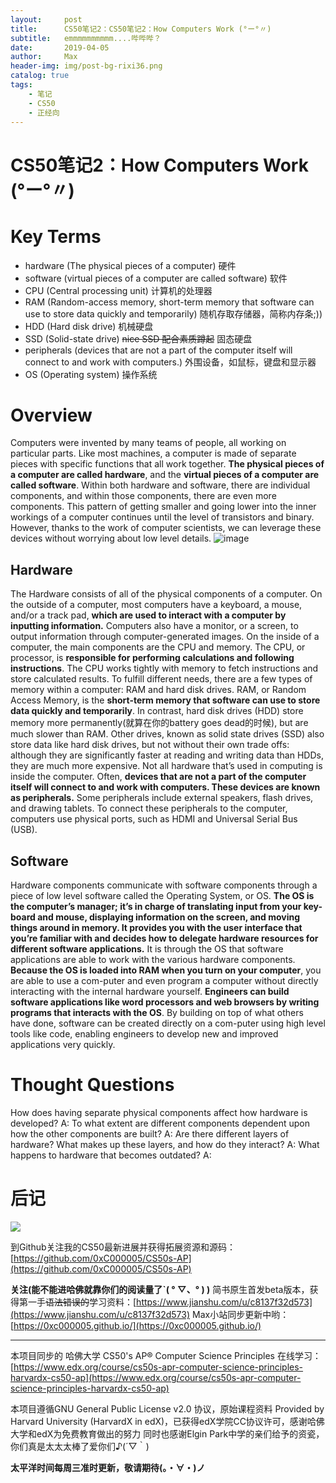 ```yaml
---
layout:     post
title:      CS50笔记2：CS50笔记2：How Computers Work (°ー°〃)
subtitle:   emmmmmmmmmm....哔哔哔？
date:       2019-04-05
author:     Max
header-img: img/post-bg-rixi36.png
catalog: true
tags:
    - 笔记
    - CS50
    - 正经向
---
```

# CS50笔记2：How Computers Work (°ー°〃)
# Key Terms
- hardware (The physical pieces of a computer) 硬件 
- software (virtual pieces of a computer are called software) 软件 
- CPU (Central processing unit) 计算机的处理器
- RAM (Random-access memory, short-term memory that software can use to store data quickly and temporarily) 随机存取存储器，简称内存条;))
- HDD (Hard disk drive) 机械硬盘
- SSD (Solid-state drive) ~~nice SSD 配合素质蹲起~~ 固态硬盘
- peripherals (devices that are not a part of the computer itself will connect to and work with computers.) 外围设备，如鼠标，键盘和显示器
- OS (Operating system) 操作系统

# Overview
Computers were invented by many teams of people, all working on particular parts. Like most machines, a computer is made of separate pieces with specific functions
that all work together. **The physical pieces of a computer are called hardware**, and the **virtual pieces of a computer are called software**. Within both hardware and software, there are individual components, and within those components, there are even more components. This pattern of getting smaller and going lower into the inner workings of a computer continues until the level of transistors and binary. However, thanks to the work of computer scientists, we can leverage these devices without worrying about low level details.
![image](http://upload-images.jianshu.io/upload_images/10219317-55de602cd0fd511c.PNG?imageMogr2/auto-orient/strip%7CimageView2/2/w/1240)

## Hardware
The Hardware consists of all of the physical components of a computer. On the outside of a computer, most computers have a keyboard, a mouse, and/or a track pad, **which are used to interact with a computer by inputting information.** 
Computers also have a monitor, or a screen, to output information through computer-generated images. On the inside of a computer, the main components are the CPU and memory.
The CPU, or processor, is **responsible for performing calculations and following instructions**. The CPU works tightly with memory to fetch instructions and store calculated results. To fulfill different needs, there are a few types of memory within a computer: RAM and hard disk drives. RAM, or Random Access Memory, is the **short-term memory that software can use to store data quickly and temporarily**. In contrast, hard disk drives (HDD) store memory more permanently(就算在你的battery goes dead的时候), but are much slower than RAM. Other drives, known as solid state drives (SSD) also store data like hard disk drives, but not without their own trade offs: although they are significantly faster at reading and writing data than HDDs, they are much more expensive.
Not all hardware that’s used in computing is inside the computer. Often, **devices that are not a part of the computer itself will connect to and work with computers. These devices are known as peripherals.** Some peripherals include external speakers, flash drives, and drawing tablets. To connect these peripherals to the computer, computers use physical ports, such as HDMI and Universal Serial Bus (USB).

## Software
Hardware components communicate with software components through a piece of low level software called the Operating System, or OS. **The OS is the computer’s manager; it’s in charge of translating input from your key-board and mouse, displaying information on the screen, and moving things around in memory. It provides you with the user interface that you’re familiar with and decides how to delegate hardware resources for different software applications.** It is through the OS that software applications are able to work with the various hardware components. **Because the OS is loaded into RAM when you turn on your computer**, you are able to use a com-puter and even program a computer without directly interacting with the internal hardware yourself.
**Engineers can build software applications like word processors and web browsers by writing programs that interacts with the OS**. By building on top of what others have done, software can be created directly on a com-puter using high level tools like code, enabling engineers to develop new and improved applications very quickly.

# Thought Questions
How does having separate physical components affect how hardware is developed?
A:
To what extent are different components dependent upon how the other components are built?
A:
Are there different layers of hardware? What makes up these layers, and how do they interact?
A:
What happens to hardware that becomes outdated?
A:

# 后记

![](http://upload-images.jianshu.io/upload_images/10219317-6be18ac6068e7ad2.png?imageMogr2/auto-orient/strip%7CimageView2/2/w/1240)

到Github关注我的CS50最新进展并获得拓展资源和源码：[https://github.com/0xC000005/CS50s-AP](https://github.com/0xC000005/CS50s-AP)

**关注(能不能进哈佛就靠你们的阅读量了ˋ( ° ▽、° ) )**
简书原生首发beta版本，获得第一手~~语法错误的~~学习资料：[https://www.jianshu.com/u/c8137f32d573](https://www.jianshu.com/u/c8137f32d573)
Max小站同步更新中哟：[https://0xc000005.github.io/](https://0xc000005.github.io/)

___

本项目同步的 哈佛大学 CS50's AP® Computer Science Principles 在线学习：[https://www.edx.org/course/cs50s-apr-computer-science-principles-harvardx-cs50-ap](https://www.edx.org/course/cs50s-apr-computer-science-principles-harvardx-cs50-ap)

本项目遵循GNU General Public License v2.0 协议，原始课程资料 Provided by Harvard University (HarvardX in edX)，已获得edX学院CC协议许可，感谢哈佛大学和edX为免费教育做出的努力
同时也感谢Elgin Park中学的亲们给予的资瓷，你们真是太太太棒了爱你们♪(´▽｀)

**太平洋时间每周三准时更新，敬请期待(。・∀・)ノ**
